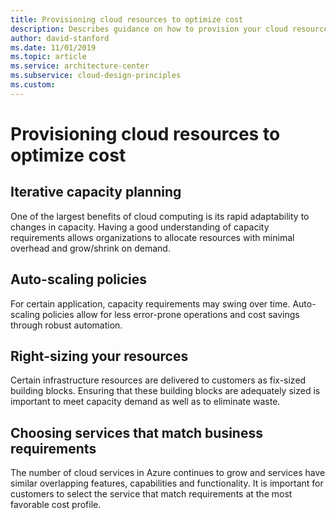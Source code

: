 ```yaml
---
title: Provisioning cloud resources to optimize cost
description: Describes guidance on how to provision your cloud resources to minimize cost.
author: david-stanford
ms.date: 11/01/2019
ms.topic: article
ms.service: architecture-center
ms.subservice: cloud-design-principles
ms.custom: 
---
```


# Provisioning cloud resources to optimize cost

## Iterative capacity planning
One of the largest benefits of cloud computing is its rapid adaptability to changes in capacity. Having a good understanding of capacity requirements allows organizations to allocate resources with minimal overhead and grow/shrink on demand.

## Auto-scaling policies
For certain application, capacity requirements may swing over time. Auto-scaling policies allow for less error-prone operations and cost savings through robust automation.

## Right-sizing your resources
Certain infrastructure resources are delivered to customers as fix-sized building blocks. Ensuring that these building blocks are adequately sized is important to meet capacity demand as well as to eliminate waste.

## Choosing services that match business requirements
The number of cloud services in Azure continues to grow and services have similar overlapping features, capabilities and functionality. It is important for customers to select the service that match requirements at the most favorable cost profile.